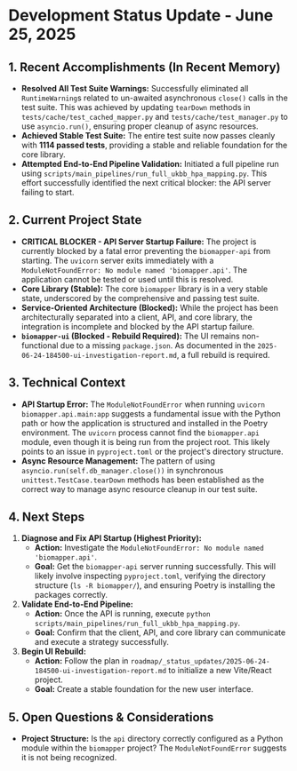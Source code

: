 # Development Status Update - June 25, 2025

## 1. Recent Accomplishments (In Recent Memory)

- **Resolved All Test Suite Warnings:** Successfully eliminated all `RuntimeWarning`s related to un-awaited asynchronous `close()` calls in the test suite. This was achieved by updating `tearDown` methods in `tests/cache/test_cached_mapper.py` and `tests/cache/test_manager.py` to use `asyncio.run()`, ensuring proper cleanup of async resources.
- **Achieved Stable Test Suite:** The entire test suite now passes cleanly with **1114 passed tests**, providing a stable and reliable foundation for the core library.
- **Attempted End-to-End Pipeline Validation:** Initiated a full pipeline run using `scripts/main_pipelines/run_full_ukbb_hpa_mapping.py`. This effort successfully identified the next critical blocker: the API server failing to start.

## 2. Current Project State

- **CRITICAL BLOCKER - API Server Startup Failure:** The project is currently blocked by a fatal error preventing the `biomapper-api` from starting. The `uvicorn` server exits immediately with a `ModuleNotFoundError: No module named 'biomapper.api'`. The application cannot be tested or used until this is resolved.
- **Core Library (Stable):** The core `biomapper` library is in a very stable state, underscored by the comprehensive and passing test suite.
- **Service-Oriented Architecture (Blocked):** While the project has been architecturally separated into a client, API, and core library, the integration is incomplete and blocked by the API startup failure.
- **`biomapper-ui` (Blocked - Rebuild Required):** The UI remains non-functional due to a missing `package.json`. As documented in the `2025-06-24-184500-ui-investigation-report.md`, a full rebuild is required.

## 3. Technical Context

- **API Startup Error:** The `ModuleNotFoundError` when running `uvicorn biomapper.api.main:app` suggests a fundamental issue with the Python path or how the application is structured and installed in the Poetry environment. The `uvicorn` process cannot find the `biomapper.api` module, even though it is being run from the project root. This likely points to an issue in `pyproject.toml` or the project's directory structure.
- **Async Resource Management:** The pattern of using `asyncio.run(self.db_manager.close())` in synchronous `unittest.TestCase.tearDown` methods has been established as the correct way to manage async resource cleanup in our test suite.

## 4. Next Steps

1.  **Diagnose and Fix API Startup (Highest Priority):**
    - **Action:** Investigate the `ModuleNotFoundError: No module named 'biomapper.api'`.
    - **Goal:** Get the `biomapper-api` server running successfully. This will likely involve inspecting `pyproject.toml`, verifying the directory structure (`ls -R biomapper/`), and ensuring Poetry is installing the packages correctly.
2.  **Validate End-to-End Pipeline:**
    - **Action:** Once the API is running, execute `python scripts/main_pipelines/run_full_ukbb_hpa_mapping.py`.
    - **Goal:** Confirm that the client, API, and core library can communicate and execute a strategy successfully.
3.  **Begin UI Rebuild:**
    - **Action:** Follow the plan in `roadmap/_status_updates/2025-06-24-184500-ui-investigation-report.md` to initialize a new Vite/React project.
    - **Goal:** Create a stable foundation for the new user interface.

## 5. Open Questions & Considerations

- **Project Structure:** Is the `api` directory correctly configured as a Python module within the `biomapper` project? The `ModuleNotFoundError` suggests it is not being recognized.
